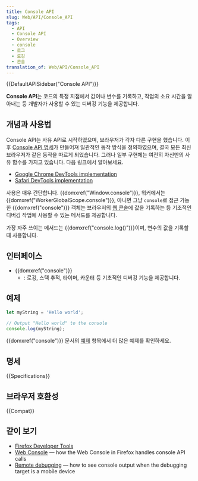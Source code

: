 ```yaml
---
title: Console API
slug: Web/API/Console_API
tags:
  - API
  - Console API
  - Overview
  - console
  - 로그
  - 로깅
  - 콘솔
translation_of: Web/API/Console_API
---
```

{{DefaultAPISidebar("Console API")}}

**Console API**는 코드의 특정 지점에서 값이나 변수를 기록하고, 작업의 소요 시간을 알아내는 등 개발자가 사용할 수 있는 디버깅 기능을 제공합니다.

## 개념과 사용법

Console API는 사유 API로 시작하였으며, 브라우저가 각자 다른 구현을 했습니다. 이후 [Console API 명세](https://console.spec.whatwg.org/)가 만들어져 일관적인 동작 방식을 정의하였으며, 결국 모든 최신 브라우저가 같은 동작을 따르게 되었습니다. 그러나 일부 구현체는 여전히 자신만의 사유 함수를 가지고 있습니다. 다음 링크에서 알아보세요.

- [Google Chrome DevTools implementation](https://developers.google.com/chrome-developer-tools/docs/console-api)
- [Safari DevTools implementation](https://developer.apple.com/library/safari/documentation/AppleApplications/Conceptual/Safari_Developer_Guide/Console/Console.html)

사용은 매우 간단합니다. {{domxref("Window.console")}}, 워커에서는 {{domxref("WorkerGlobalScope.console")}}, 아니면 그냥 `console`로 접근 가능한 {{domxref("console")}} 객체는 브라우저의 [웹 콘솔](/ko/docs/Tools/Web_Console)에 값을 기록하는 등 기초적인 디버깅 작업에 사용할 수 있는 메서드를 제공합니다.

가장 자주 쓰이는 메서드는 {{domxref("console.log()")}}이며, 변수의 값을 기록할 때 사용합니다.

## 인터페이스

- {{domxref("console")}}
  - : 로깅, 스택 추적, 타이머, 카운터 등 기초적인 디버깅 기능을 제공합니다.

## 예제

```js
let myString = 'Hello world';

// Output "Hello world" to the console
console.log(myString);
```

{{domxref("console")}} 문서의 [예제](/ko/docs/Web/API/Console#예제) 항목에서 더 많은 예제를 확인하세요.

## 명세

{{Specifications}}

## 브라우저 호환성

{{Compat}}

## 같이 보기

- [Firefox Developer Tools](/ko/docs/Tools)
- [Web Console](/ko/docs/Tools/Web_Console) — how the Web Console in Firefox handles console API calls
- [Remote debugging](/ko/docs/Tools/Remote_Debugging) — how to see console output when the debugging target is a mobile device
